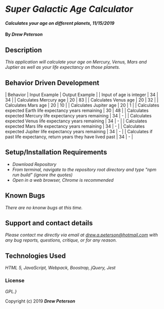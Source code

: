 # _Super Galactic Age Calculator_

#### _Calculates your age on different planets, 11/15/2019_

#### By _**Drew Peterson**_

## Description

_This application will calculate your age on Mercury, Venus, Mars and Juptier as well as your life expectancy on those planets._

## Behavior Driven Development

| Behavior | Input Example | Output Example |
| Input of age is integer | 34 | 34 |
| Calculates Mercury age | 20 | 83 |
| Calculates Venus age | 20 | 32 |
| Calculates Mars age | 20 | 10 |
| Calculates Jupiter age | 20 | 1 |
| Calculates expected Earth life expectancy years remaining | 30 | 48 |
| Calculates expected Mercury life expectancy years remaining | 34 | - |
| Calculates expected Venus life expectancy years remaining | 34 | - |
| Calculates expected Mars life expectancy years remaining | 34 | - |
| Calculates expected Jupiter life expectancy years remaining | 34 | - |
| Calculates if past life expectancy, return years they have lived past | 34 | - |


## Setup/Installation Requirements

* _Download Repository_
* _From terminal, navigate to the repository root directory and type "npm run build" (ignore the quotes)_
* _Open in a web browser, Chrome is recommended_


## Known Bugs

_There are no knonw bugs at this time._

## Support and contact details

_Please contact me directly via email at drew.a.peterson@hotmail.com with any bug reports, questions, critique, or for any reason._

## Technologies Used

_HTML 5, JavaScript, Webpack, Boostrap, jQuery, Jest_

### License

*GPL.}*



Copyright (c) 2019 **_Drew Peterson_**
